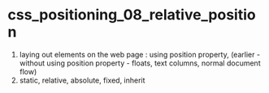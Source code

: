 # css_positioning_08_relative_position

1. laying out elements on the web page : using position property, (earlier - without using position property - floats, text columns, normal document flow)
2. static, relative, absolute, fixed, inherit